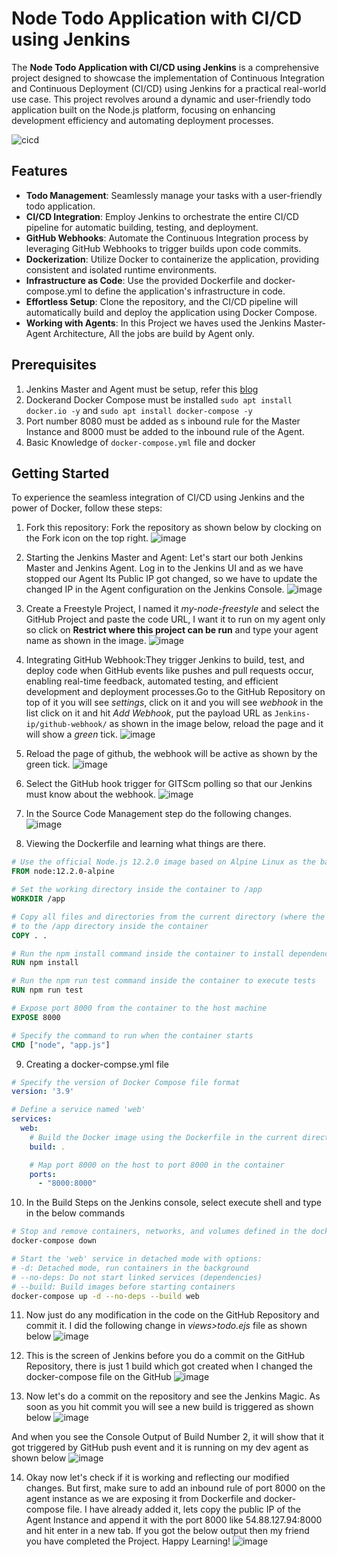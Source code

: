# Node Todo Application with CI/CD using Jenkins

The **Node Todo Application with CI/CD using Jenkins** is a comprehensive project designed to showcase the implementation of Continuous Integration and Continuous Deployment (CI/CD) using Jenkins for a practical real-world use case. This project revolves around a dynamic and user-friendly todo application built on the Node.js platform, focusing on enhancing development efficiency and automating deployment processes.

![cicd](https://github.com/keshavlearndevops/node-todo-cicd/assets/134159375/051b46d5-c165-4542-bf09-1492364c1696)


## Features

- **Todo Management**: Seamlessly manage your tasks with a user-friendly todo application.
- **CI/CD Integration**: Employ Jenkins to orchestrate the entire CI/CD pipeline for automatic building, testing, and deployment.
- **GitHub Webhooks**: Automate the Continuous Integration process by leveraging GitHub Webhooks to trigger builds upon code commits.
- **Dockerization**: Utilize Docker to containerize the application, providing consistent and isolated runtime environments.
- **Infrastructure as Code**: Use the provided Dockerfile and docker-compose.yml to define the application's infrastructure in code.
- **Effortless Setup**: Clone the repository, and the CI/CD pipeline will automatically build and deploy the application using Docker Compose.
- **Working with Agents**: In this Project we haves used the Jenkins Master-Agent Architecture, All the jobs are build by Agent only.

## Prerequisites

1. Jenkins Master and Agent must be setup, refer this [blog](https://keshavbathla.hashnode.dev/mastering-jenkins-agents-effortless-two-tier-app-deployment-on-the-freestyle-project)
2. Dockerand Docker Compose must be installed `sudo apt install docker.io -y` and `sudo apt install docker-compose -y`
3. Port number 8080 must be added as s inbound rule for the Master Instance and 8000 must be added to the inbound rule of the Agent.
4. Basic Knowledge of `docker-compose.yml` file and docker

## Getting Started

To experience the seamless integration of CI/CD using Jenkins and the power of Docker, follow these steps:

1. Fork this repository: Fork the repository as shown below by clocking on the Fork icon on the top right. 
![image](https://github.com/keshavlearndevops/node-todo-cicd/assets/134159375/fd354b6e-4ecb-486d-a3e0-2f9878276b6e)

2. Starting the Jenkins Master and Agent: Let's start our both Jenkins Master and Jenkins Agent. Log in to the Jenkins UI and as we have stopped our Agent Its Public IP got changed, so we have to update the changed IP in the Agent configuration on the Jenkins Console. 
![image](https://github.com/keshavlearndevops/node-todo-cicd/assets/134159375/e8fbf6d1-3eba-4524-b1d3-1c83e51945d0)

3. Create a Freestyle Project, I named it *my-node-freestyle* and select the GitHub Project and paste the code URL, I want it to run on my agent only so click on __Restrict where this project can be run__ and type your agent name as shown in the image.
![image](https://github.com/keshavlearndevops/node-todo-cicd/assets/134159375/9dee920d-1c46-449f-9bdc-bf37b251b65f)

4. Integrating GitHub Webhook:They trigger Jenkins to build, test, and deploy code when GitHub events like pushes and pull requests occur, enabling real-time feedback, automated testing, and efficient development and deployment processes.Go to the GitHub Repository on top of it you will see _settings_, click on it and you will see _webhook_ in the list click on it and hit _Add Webhook_, put the payload URL as `Jenkins-ip/github-webhook/` as shown in the image below, reload the page and it will show a _green_ tick.
![image](https://github.com/keshavlearndevops/node-todo-cicd/assets/134159375/ee8a09a6-e4c7-457b-aca4-cf644df84df9)

5. Reload the page of github, the webhook will be active as shown by the green tick.
![image](https://github.com/keshavlearndevops/node-todo-cicd/assets/134159375/a26c3cd4-b8da-4e0b-8353-19db08f6cdb9)

6. Select the GitHub hook trigger for GITScm polling so that our Jenkins must know about the webhook.
![image](https://github.com/keshavlearndevops/node-todo-cicd/assets/134159375/8b59774a-54b2-4e7c-8d45-f45905e1191d)

7. In the Source Code Management step do the following changes.
![image](https://github.com/keshavlearndevops/node-todo-cicd/assets/134159375/87582133-5d95-46b6-ae51-75073bef227d)

8. Viewing the Dockerfile and learning what things are there.
 ```Dockerfile
# Use the official Node.js 12.2.0 image based on Alpine Linux as the base image
FROM node:12.2.0-alpine

# Set the working directory inside the container to /app
WORKDIR /app

# Copy all files and directories from the current directory (where the Dockerfile is located)
# to the /app directory inside the container
COPY . .

# Run the npm install command inside the container to install dependencies
RUN npm install

# Run the npm run test command inside the container to execute tests
RUN npm run test

# Expose port 8000 from the container to the host machine
EXPOSE 8000

# Specify the command to run when the container starts
CMD ["node", "app.js"]
```
9. Creating a docker-compse.yml file
```docker-compose.yml
# Specify the version of Docker Compose file format
version: '3.9'

# Define a service named 'web'
services:
  web:
    # Build the Docker image using the Dockerfile in the current directory
    build: .

    # Map port 8000 on the host to port 8000 in the container
    ports:
      - "8000:8000"
```
10. In the Build Steps on the Jenkins console, select execute shell and type in the below commands
```bash
# Stop and remove containers, networks, and volumes defined in the docker-compose.yml file
docker-compose down

# Start the 'web' service in detached mode with options:
# -d: Detached mode, run containers in the background
# --no-deps: Do not start linked services (dependencies)
# --build: Build images before starting containers
docker-compose up -d --no-deps --build web
```
11. Now just do any modification in the code on the GitHub Repository and commit it. I did the following change in _views>todo.ejs_ file as shown below
![image](https://github.com/keshavlearndevops/node-todo-cicd/assets/134159375/c34bdaef-ecc4-4eb2-b891-0668d58c23a7)

12. This is the screen of Jenkins before you do a commit on the GitHub Repository, there is just 1 build which got created when I changed the docker-compose file on the GitHub
![image](https://github.com/keshavlearndevops/node-todo-cicd/assets/134159375/9238c2ea-01fe-4e22-8fb1-6c7ca61b6979)

13. Now let's do a commit on the repository and see the Jenkins Magic. As soon as you hit commit you will see a new build is triggered as shown below
![image](https://github.com/keshavlearndevops/node-todo-cicd/assets/134159375/f84e5f2a-ea8a-432e-aac5-8c0aff4d2a89)

And when you see the Console Output of Build Number 2, it will show that it got triggered by GitHub push event and it is running on my dev agent as shown below
![image](https://github.com/keshavlearndevops/node-todo-cicd/assets/134159375/2f5ccdd6-28a8-49eb-8dd0-7938a612b9f1)

14. Okay now let's check if it is working and reflecting our modified changes. But first, make sure to add an inbound rule of port 8000 on the agent instance as we are exposing it from Dockerfile and docker-compose file. I have already added it, lets copy the public IP of the Agent Instance and append it with the port 8000 like 54.88.127.94:8000 and hit enter in a new tab. If you got the below output then my friend you have completed the Project. Happy Learning!
![image](https://github.com/keshavlearndevops/node-todo-cicd/assets/134159375/cac2157c-ce4b-488f-8a27-b2b16f2bf05c)













